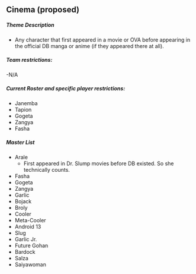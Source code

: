 ## Cinema (proposed)

##### Theme Description
- Any character that first appeared in a movie or OVA before appearing in the official DB manga or anime (if they appeared there at all).

##### Team restrictions:
-N/A

##### Current Roster and specific player restrictions:

- Janemba
- Tapion
- Gogeta
- Zangya
- Fasha
  
##### Master List
- Arale
  - First appeared in Dr. Slump movies before DB existed. So she technically counts.
- Fasha
- Gogeta
- Zangya
- Garlic
- Bojack
- Broly
- Cooler
- Meta-Cooler
- Android 13
- Slug
- Garlic Jr.
- Future Gohan
- Bardock
- Salza
- Saiyawoman
